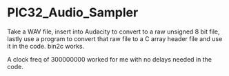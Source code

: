 # PIC32_Audio_Sampler

Take a WAV file, insert into Audacity to convert to a raw unsigned 8 bit file, 
lastly use a program to convert that raw file to a C array header file and use it in the code. bin2c works.

A clock freq of 300000000 worked for me with no delays needed in the code. 

